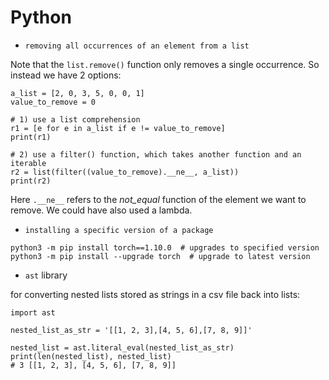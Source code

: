 # Python

- `removing all occurrences of an element from a list`

Note that the `list.remove()` function only removes a single occurrence.
So instead we have 2 options:

```
a_list = [2, 0, 3, 5, 0, 0, 1]
value_to_remove = 0

# 1) use a list comprehension
r1 = [e for e in a_list if e != value_to_remove]
print(r1)

# 2) use a filter() function, which takes another function and an iterable
r2 = list(filter((value_to_remove).__ne__, a_list))
print(r2)
```

Here `.__ne__` refers to the _not_equal_ function of the element we want to remove. We could have also used a lambda.

- `installing a specific version of a package`

```
python3 -m pip install torch==1.10.0  # upgrades to specified version
python3 -m pip install --upgrade torch  # upgrade to latest version
```

- `ast` library

for converting nested lists stored as strings in a csv file back into lists:

```
import ast

nested_list_as_str = '[[1, 2, 3],[4, 5, 6],[7, 8, 9]]'

nested_list = ast.literal_eval(nested_list_as_str)
print(len(nested_list), nested_list)
# 3 [[1, 2, 3], [4, 5, 6], [7, 8, 9]]

```
